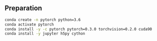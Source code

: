 
## Preparation

```bash
conda create -n pytorch python=3.6
conda activate pytorch
conda install -y -c pytorch pytorch=0.3.0 torchvision=0.2.0 cuda90
conda install -y jupyter h5py cython
```
